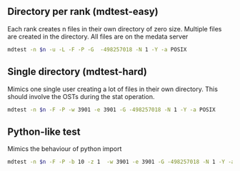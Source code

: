 ## Directory per rank (mdtest-easy)

Each rank creates n files in their own directory of zero size. Multiple files are created in the directory.
All files are on the medata server
```bash
mdtest -n $n -u -L -F -P -G  -498257018 -N 1 -Y -a POSIX
```

## Single directory (mdtest-hard)

Mimics one single user creating a lot of files in their own directory. This should involve the OSTs during the stat operation.

```bash
mdtest -n $n -F -P -w 3901 -e 3901 -G -498257018 -N 1 -Y -a POSIX
```

## Python-like test 

Mimics the behaviour of python import 

```bash
mdtest -n $n -F -P -b 10 -z 1  -w 3901 -e 3901 -G -498257018 -N 1 -Y -a POSIX
```



